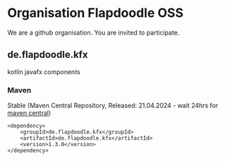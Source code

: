 # Organisation Flapdoodle OSS

We are a github organisation. You are invited to participate.

## de.flapdoodle.kfx

kotlin javafx components

### Maven

Stable (Maven Central Repository, Released: 21.04.2024 - wait 24hrs for [maven central](http://repo1.maven.org/maven2/de/flapdoodle/kfx/de.flapdoodle.kfx/maven-metadata.xml))

	<dependency>
		<groupId>de.flapdoodle.kfx</groupId>
		<artifactId>de.flapdoodle.kfx</artifactId>
		<version>1.3.0</version>
	</dependency>

